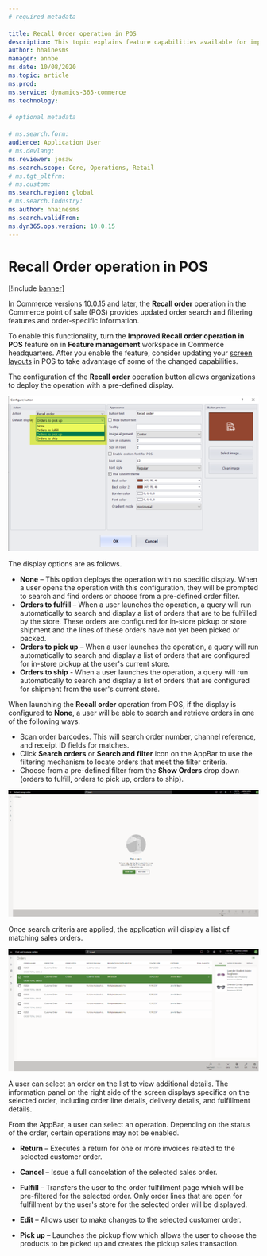 ```yaml
---
# required metadata

title: Recall Order operation in POS
description: This topic explains feature capabilities available for improved order recall pages in POS.
author: hhainesms
manager: annbe
ms.date: 10/08/2020
ms.topic: article
ms.prod:
ms.service: dynamics-365-commerce
ms.technology: 

# optional metadata

# ms.search.form:
audience: Application User
# ms.devlang: 
ms.reviewer: josaw
ms.search.scope: Core, Operations, Retail
# ms.tgt_pltfrm: 
# ms.custom:
ms.search.region: global
# ms.search.industry:
ms.author: hhainesms
ms.search.validFrom:
ms.dyn365.ops.version: 10.0.15
---
```


# Recall Order operation in POS

[!include [banner](includes/banner.md)]

In Commerce versions 10.0.15 and later, the **Recall order** operation in the Commerce point of sale (POS) provides updated order search and filtering features and order-specific information.

To enable this functionality, turn the **Improved Recall order operation in POS** feature on in **Feature management** workspace in Commerce headquarters. After you enable the feature, consider updating your [screen layouts](https://docs.microsoft.com/en-us/dynamics365/commerce/pos-screen-layouts) in POS to take advantage of some of the changed  capabilities.

The configuration of the **Recall order** operation button allows organizations to deploy the operation with a pre-defined display.

![Button grid configuration](media/recallorderbuttongrid.png)

The display options are as follows.
- **None** – This option deploys the operation with no specific display. When a user opens the operation with this configuration, they will be prompted to search and find orders or choose from a pre-defined order filter.
- **Orders to fulfill** – When a user launches the operation, a query will run automatically to search and display a list of orders that are to be fulfilled by the store. These orders are configured for in-store pickup or store shipment and the lines of these orders have not yet been picked or packed.
- **Orders to pick up** – When a user launches the operation, a query will run automatically to search and display a list of orders that are configured for in-store pickup at the user's current store.
- **Orders to ship** - When a user launches the operation, a query will run automatically to search and display a list of orders that are configured for shipment from the user's current store.

When launching the **Recall order** operation from POS, if the display is configured to **None**, a user will be able to search and retrieve orders in one of the following ways.
- Scan order barcodes. This will search order number, channel reference, and receipt ID fields for matches.
- Click **Search orders** or **Search and filter** icon on the AppBar to use the filtering mechanism to locate orders that meet the filter criteria.
- Choose from a pre-defined filter from the **Show Orders** drop down (orders to fulfill, orders to pick up, orders to ship).

![RecallOrderMain](media/recallordermain.png)

Once search criteria are applied, the application will display a list of matching sales orders.


![RecallOrderDetail](media/orderrecalldetail.png)

A user can select an order on the list to view additional details. The information panel on the right side of the screen displays specifics on the selected order, including order line details, delivery details, and fulfillment details.

From the AppBar, a user can select an operation. Depending on the status of the order, certain operations may not be enabled.

- **Return** – Executes a return for one or more invoices related to the selected customer order.

- **Cancel** – Issue a full cancelation of the selected sales order.

- **Fulfill** – Transfers the user to the order fulfillment page which will be pre-filtered for the selected order. Only order lines that are open for fulfillment by the user's store for the selected order will be displayed.

- **Edit** – Allows user to make changes to the selected customer order.

- **Pick up** – Launches the pickup flow which allows the user to choose the products to be picked up and creates the pickup sales transaction.
